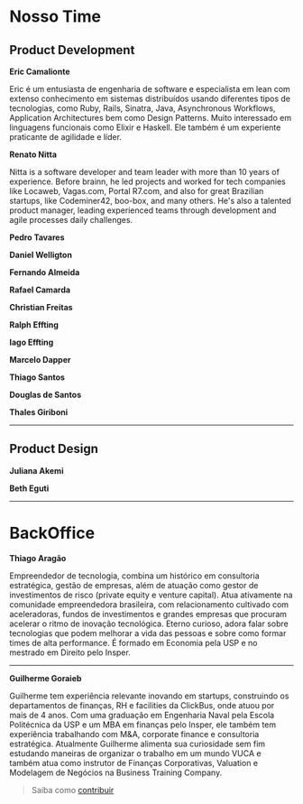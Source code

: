 # Nosso Time

## Product Development

**Eric Camalionte**

Eric é um entusiasta de engenharia de software e especialista em lean com extenso conhecimento em sistemas distribuídos usando diferentes tipos de tecnologias, como Ruby, Rails, Sinatra, Java, Asynchronous Workflows, Application Architectures bem como Design Patterns. Muito interessado em linguagens funcionais como Elixir e Haskell. Ele também é um experiente praticante de agilidade e líder.

 **Renato Nitta**

Nitta is a software developer and team leader with more than 10 years of experience. Before brainn, he led projects and worked for tech companies like Locaweb, Vagas.com, Portal R7.com, and also for great Brazilian startups, like Codeminer42, boo-box, and many others. He's also a talented product manager, leading experienced teams through development and agile processes daily challenges.

**Pedro Tavares**

**Daniel Welligton**

**Fernando Almeida**

**Rafael Camarda**

**Christian Freitas**

**Ralph Effting**

**Iago Effting**

**Marcelo Dapper**

**Thiago Santos**

**Douglas de Santos**

**Thales Giriboni**

---

## Product Design

**Juliana Akemi**
 
**Beth Eguti**

---

# BackOffice

 **Thiago Aragão**

Empreendedor de tecnologia, combina um histórico em consultoria estratégica, gestão de empresas, além de atuação como gestor de investimentos de risco (private equity e venture capital). Atua ativamente na comunidade empreendedora brasileira, com relacionamento cultivado com aceleradoras, fundos de investimentos e grandes empresas que procuram acelerar o ritmo de inovação tecnológica. Eterno curioso, adora falar sobre tecnologias que podem melhorar a vida das pessoas e sobre como formar times de alta performance. É formado em Economia pela USP e no mestrado em Direito pelo Insper.

---

 **Guilherme Goraieb**

Guilherme tem experiência relevante inovando em startups, construindo os departamentos de finanças, RH e facilities da ClickBus, onde atuou por mais de 4 anos. Com uma graduação em Engenharia Naval pela Escola Politécnica da USP e um MBA em finanças pelo Insper, ele também tem experiência trabalhando com M&A, corporate finance e consultoria estratégica. Atualmente Guilherme alimenta sua curiosidade sem fim estudando maneiras de organizar o trabalho em um mundo VUCA e também atua como instrutor de Finanças Corporativas, Valuation e Modelagem de Negócios na Business Training Company.


> Saiba como [contribuir](/CONTRIB.md)

